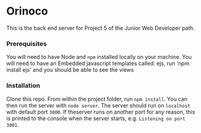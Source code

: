 # Orinoco #

This is the back end server for Project 5 of the Junior Web Developer path.

### Prerequisites ###

You will need to have Node and `npm` installed locally on your machine.
You will need to have an Embedded javascript templates called: ejs, run 'npm install ejs' and you should be able to see the views

### Installation ###

Clone this repo. From within the project folder, run `npm install`.
You can then run the server with `node server`. 
The server should run on `localhost` with default port `3000`. 
If theserver runs on another port for any reason, this is printed to the
console when the server starts, e.g. `Listening on port 3001`.
